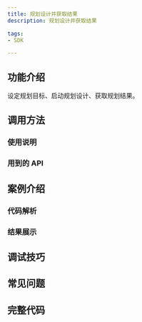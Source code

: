 ```yaml
---
title: 规划设计并获取结果
description: 规划设计并获取结果

tags:
- SDK

---
```


## 功能介绍

设定规划目标、启动规划设计、获取规划结果。

## 调用方法

### 使用说明

### 用到的 API

## 案例介绍

### 代码解析

### 结果展示

## 调试技巧

## 常见问题

## 完整代码